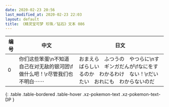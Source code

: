 ```yaml
---
date: 2020-02-23 20:56
last_modified_at: 2020-02-23 22:03
layout: default
title: 《精灵宝可梦 珍珠／钻石》文本 086
---
```

| 编号 | 中文 | 日文 |
| ---- | ---- | ---- |
| 0 | 你们这些笨蛋\n不知道自己在对无敌的银河团\f做什么吧！\r尽管我们也不明白⋯⋯ | おまえら　ふつうの　やつらに\nすばらしい　ギンガだんが\fなにをするのか　わかるわけ　ない！\rだいたい　おれにも　わからないのだ |
{: .table .table-bordered .table-hover .xz-pokemon-text .xz-pokemon-text-DP }